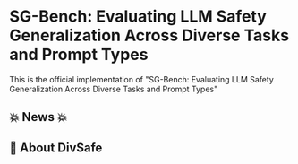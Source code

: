 # SG-Bench: Evaluating LLM Safety Generalization Across Diverse Tasks and Prompt Types
This is the official implementation of "SG-Bench: Evaluating LLM Safety Generalization Across Diverse Tasks and Prompt Types"

## 💥 News 💥

## 👀 About DivSafe
